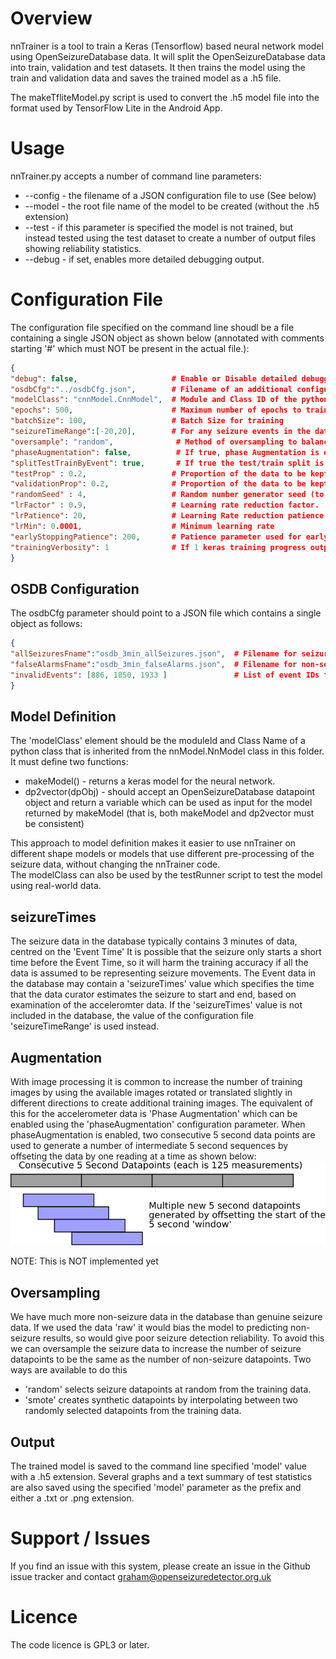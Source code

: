 Overview
===
nnTrainer is a tool to train a Keras (Tensorflow) based neural network model using
OpenSeizureDatabase data.
It will split the OpenSeizureDatabase data into train, validation and test datasets.  It then
trains the model using the train and validation data and saves the trained model as a .h5 file.

The makeTfliteModel.py script is used to convert the .h5 model file into the format used by TensorFlow Lite in the Android App.

Usage
===
nnTrainer.py accepts a number of command line parameters:
  * --config <filename> - the filename of a JSON configuration file to use (See below)
  * --model <name> - the root file name of the model to be created (without the .h5 extension)
  * --test - if this parameter is specified the model is not trained, but instead tested using the test dataset to create a number of output files showing reliability statistics.
  * --debug - if set, enables more detailed debugging output.

Configuration File
===
The configuration file specified on the command line shoudl be a file containing a single JSON object
as shown below (annotated with comments starting '#' which must NOT be present in the actual file.):
```json
{
"debug": false,                     # Enable or Disable detailed debugging output
"osdbCfg":"../osdbCfg.json",        # Filename of an additional configuration file with details of the OpenSeizureDatabase installation
"modelClass": "cnnModel.CnnModel",  # Module and Class ID of the python definition of the neural network model.
"epochs": 500,                      # Maximum number of epochs to train.
"batchSize": 100,                   # Batch Size for training
"seizureTimeRange":[-20,20],        # For any seizure events in the database which do not include a 'seizureTimes' element, use this value as the range in seconds from the event time to include data.
"oversample": "random",              # Method of oversampling to balance seizure and false alarm data (random, SMOTE or None)
"phaseAugmentation": false,          # If true, phase Augmentation is enabled to generate more seizure data.
"splitTestTrainByEvent": true,       # If true the test/train split is done at the event level.  If false, it is done by datapoint.
"testProp" : 0.2,                   # Proportion of the data to be kept back for the test dataset.
"validationProp": 0.2,              # Proportion of the data to be kept back for validation.
"randomSeed" : 4,                   # Random number generator seed (to give repeatable results)
"lrFactor" : 0.9,                   # Learning rate reduction factor.
"lrPatience": 20,                   # Learning Rate reduction patience parameter.
"lrMin": 0.0001,                    # Minimum learning rate
"earlyStoppingPatience": 200,       # Patience parameter used for early stopping to avoid over training.
"trainingVerbosity": 1              # If 1 keras training progress output is sent to console.
}
```
OSDB Configuration
------------------
The osdbCfg parameter should point to a JSON file which contains a single object as follows:
```json
{
"allSeizuresFname":"osdb_3min_allSeizures.json",  # Filename for seizure data
"falseAlarmsFname":"osdb_3min_falseAlarms.json",  # Filename for non-seizure data.
"invalidEvents": [886, 1850, 1933 ]               # List of event IDs to be excluded from processing
}
```

Model Definition
----------------
The 'modelClass' element should be the moduleId and Class Name of a python class that is 
inherited from the nnModel.NnModel class in this folder.
It must define two functions:
  * makeModel() - returns a keras model for the neural network.
  * dp2vector(dpObj) - should accept an OpenSeizureDatabase datapoint object and return a variable which can be used as input for the model returned by makeModel (that is, both makeModel and dp2vector must be consistent)

This approach to model definition makes it easier to use nnTrainer on different shape models or models that use different pre-processing of the seizure data, without changing the nnTrainer code.  
The modelClass can also be used by the testRunner script to test the model using real-world data.

seizureTimes
-----
The seizure data in the database typically contains 3 minutes of data, centred on the 'Event Time'
It is possible that the seizure only starts a short time before the Event Time, so it will harm
the training accuracy if all the data is assumed to be representing seizure movements.
The Event data in the database may contain a 'seizureTimes' value which specifies the time that
the data curator estimates the seizure to start and end, based on examination of the acceleromter data.
If the 'seizureTimes' value is not included in the database, the value of the configuration file
'seizureTimeRange' is used instead.

Augmentation
----
With image processing it is common to increase the number of training images by using the 
available images rotated or translated slightly in different directions to create additional
training images.
The equivalent of this for the accelerometer data is 'Phase Augmentation' which can be enabled using
the 'phaseAugmentation' configuration parameter.
When phaseAugmentation is enabled, two consecutive 5 second data points are used to generate a number
of intermediate 5 second sequences by offseting the data by one reading at a time as shown below:
![PhaseAugmentation Image](./phaseAugmentation.png)

NOTE:  This is NOT implemented yet 

Oversampling
----
We have much more non-seizure data in the database than genuine seizure data.  If we used the data
'raw' it would bias the model to predicting non-seizure results, so would give poor seizure detection reliability.
To avoid this we can oversample the seizure data to increase the number of seizure datapoints to be
the same as the number of non-seizure datapoints.
Two ways are available to do this 
  * 'random' selects seizure datapoints at random from the training data.
  * 'smote' creates synthetic datapoints by interpolating between two randomly selected datapoints from the training data.


Output
----
The trained model is saved to the command line specified 'model' value with a .h5 extension.
Several graphs and a text summary of test statistics are also saved using the specified 'model' parameter as the prefix and either a .txt or .png extension.

Support / Issues
===
If you find an issue with this system, please create an issue in the Github issue tracker and contact
graham@openseizuredetector.org.uk

Licence
===
The code licence is GPL3 or later.
